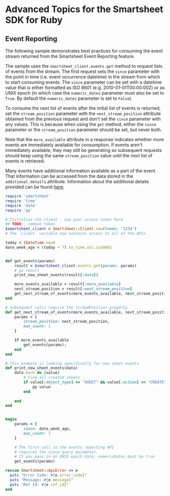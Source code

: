 # Advanced Topics for the Smartsheet SDK for Ruby

## Event Reporting
The following sample demonstrates best practices for consuming the event stream returned from the Smartsheet Event Reporting feature. 

The sample uses the `smartsheet_client.events.get` method to request lists of events from the stream. The first request sets the `since` parameter with the point in time (i.e. event occurrence datetime) in the stream from which to start consuming events. The `since` parameter can be set with a datetime value that is either formatted as ISO 8601 (e.g. 2010-01-01T00:00:00Z) or as UNIX epoch (in which case the `numeric_dates` parameter must also be set to `True`. By default the `numeric_dates` parameter is set to `False`).

To consume the next list of events after the initial list of events is returned, set the `stream_position` parameter with the `next_stream_position` attribute obtained from the previous request and don't set the `since` parameter with any values. This is because when using the `get` method, either the `since` parameter or the `stream_position` parameter should be set, but never both. 

Note that the `more_available` attribute in a response indicates whether more events are immediately available for consumption. If events aren't immediately available, they may still be generating so subsequent requests should keep using the same `stream_position` value until the next list of events is retrieved.

Many events have additional information available as a part of the event. That information can be accessed from the data stored in the `additional_details` attribute. Information about the additional details provided can be found [here](https://smartsheet-platform.github.io/api-docs/?ruby#event-reporting).


```Ruby
require 'smartsheet'
require 'time'
require 'date'
require 'pp'

# Initialize the client - use your access token here
## TODO - remove token
$smartsheet_client = Smartsheet::Client.new(token: '1234')
# The `client` variable now contains access to all of the APIs

today = (DateTime.now)
date_week_ago = (today - 7).to_time.utc.iso8601 


def get_events(params)
    result = $smartsheet_client.events.get(params: params)
    # pp result
    print_new_sheet_events(result[:data])

    more_events_available = result[:more_available]
    next_stream_position = result[:next_stream_position]
    get_next_stream_of_events(more_events_available, next_stream_position)
end 

# Subsequent calls require the streamPosition property
def get_next_stream_of_events(more_events_available, next_stream_position)
    params = {
        stream_position: next_stream_position,
        max_count: 1
    }

    if more_events_available 
        get_events(params);
    end
end 

# This example is looking specifically for new sheet events
def print_new_sheet_events(data)
    data.each do |value|
        # Find all created sheets
        if value[:object_type] == "SHEET" && value[:action] == "CREATE"
            pp value
        end
        
    end
end 


begin
    params = {
        since: date_week_ago,
        max_count: 1
    }

    # The first call to the events reporting API
    # requires the since query parameter.
    # If you pass in an UNIX epoch date, numericDates must be true
    get_events(params)

rescue Smartsheet::ApiError => e
  puts "Error Code: #{e.error_code}"
  puts "Message: #{e.message}"
  puts "Ref Id: #{e.ref_id}"
end
```
